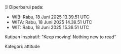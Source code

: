 ⏰ Diperbarui pada:
- WIB: Rabu, 18 Juni 2025 13.39.51 UTC
- WITA: Rabu, 18 Juni 2025 14.39.51 UTC
- WIT: Rabu, 18 Juni 2025 15.39.51 UTC

Kutipan Inspiratif:
"Keep moving! Nothing new to read"


Kategori: attitude

